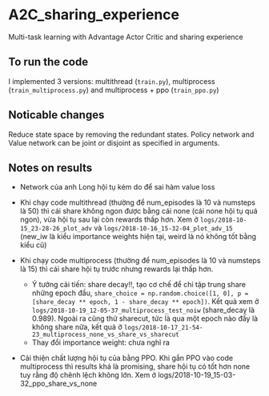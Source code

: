 # A2C_sharing_experience
Multi-task learning with Advantage Actor Critic  and sharing experience 

## To run the code

I implemented 3 versions: multithread (`train.py`), multiprocess (`train_multiprocess.py`) and multiprocess + ppo (`train_ppo.py`)

## Noticable changes

Reduce state space by removing the redundant states. Policy network and Value network can be joint or disjoint as specified in arguments. 

## Notes on results

- Network của anh Long hội tụ kém do để sai hàm value loss
- Khi chạy code multithread (thường để num_episodes là 10 và numsteps là 50) thì cái share không ngon được bằng cái none (cái none hội tụ quá ngon), vừa hội tụ sau lại còn rewards thấp hơn. Xem ở `logs/2018-10-15_23-28-26_plot_adv` và `logs/2018-10-16_15-32-04_plot_adv_15` (new_iw là kiểu importance weights hiện tại, weird là nó không tốt bằng kiểu cũ)

- Khi chạy code multiprocess (thường để num_episodes là 10 và numsteps là 15) thì cái share hội tụ trước nhưng rewards lại thấp hơn. 
  -  Ý tưởng cải tiến: share decay!!, tạo cơ chế để chỉ tập trung share những epoch đầu, `share_choice = np.random.choice([1, 0], p = [share_decay ** epoch, 1 - share_decay ** epoch])`. Kết quả xem ở `logs/2018-10-19_12-05-37_multiprocess_test_noiw` (share_decay là 0.989). Ngoài ra cũng thử sharecut, tức là qua một epoch nào đấy là không share nữa, kết quả ở `logs/2018-10-17_21-54-23_multiprocess_none_vs_share_vs_sharecut`
  -  Thay đổi importance weight: chưa nghĩ ra
-  Cải thiện chất lượng hội tụ của bằng PPO. Khi gắn PPO vào code multiprocess thì results khá là promising, share hội tụ có tốt hơn none tuy rằng độ chênh lệch không lớn. Xem ở logs/2018-10-19_15-03-32_ppo_share_vs_none



